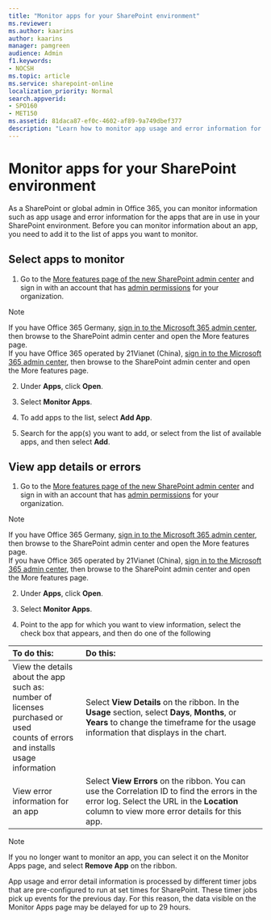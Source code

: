 ```yaml
---
title: "Monitor apps for your SharePoint environment"
ms.reviewer: 
ms.author: kaarins
author: kaarins
manager: pamgreen
audience: Admin
f1.keywords:
- NOCSH
ms.topic: article
ms.service: sharepoint-online
localization_priority: Normal
search.appverid:
- SPO160
- MET150
ms.assetid: 81daca87-ef0c-4602-af89-9a749dbef377
description: "Learn how to monitor app usage and error information for the apps being used in your SharePoint environment."
---
```


# Monitor apps for your SharePoint environment

As a SharePoint or global admin in Office 365, you can monitor information such as app usage and error information for the apps that are in use in your SharePoint environment. Before you can monitor information about an app, you need to add it to the list of apps you want to monitor.
  
## Select apps to monitor
<a name="__top"> </a>

1. Go to the [More features page of the new SharePoint admin center](https://admin.microsoft.com/sharepoint?page=classicfeatures&modern=true) and sign in with an account that has [admin permissions](/sharepoint/sharepoint-admin-role) for your organization.

>[!NOTE]
>If you have Office 365 Germany, [sign in to the Microsoft 365 admin center](https://go.microsoft.com/fwlink/p/?linkid=848041), then browse to the SharePoint admin center and open the More features page. <br>If you have Office 365 operated by 21Vianet (China), [sign in to the Microsoft 365 admin center](https://go.microsoft.com/fwlink/p/?linkid=850627), then browse to the SharePoint admin center and open the More features page.
 
2. Under **Apps**, click **Open**.
    
3. Select **Monitor Apps**.
    
4. To add apps to the list, select **Add App**. 
    
5. Search for the app(s) you want to add, or select from the list of available apps, and then select **Add**.
    
## View app details or errors
<a name="__top"> </a>

1. Go to the [More features page of the new SharePoint admin center](https://admin.microsoft.com/sharepoint?page=classicfeatures&modern=true) and sign in with an account that has [admin permissions](/sharepoint/sharepoint-admin-role) for your organization.

>[!NOTE]
>If you have Office 365 Germany, [sign in to the Microsoft 365 admin center](https://go.microsoft.com/fwlink/p/?linkid=848041), then browse to the SharePoint admin center and open the More features page. <br>If you have Office 365 operated by 21Vianet (China), [sign in to the Microsoft 365 admin center](https://go.microsoft.com/fwlink/p/?linkid=850627), then browse to the SharePoint admin center and open the More features page.
 
2. Under **Apps**, click **Open**. 
  
3. Select **Monitor Apps**.
    
4. Point to the app for which you want to view information, select the check box that appears, and then do one of the following
    
|****To do this:****|****Do this:****|
|:-----|:-----|
| View the details about the app such as:  <br/>  number of licenses purchased or used  <br/>  counts of errors and installs  <br/>  usage information  <br/> | Select **View Details** on the ribbon. In the **Usage** section, select **Days**, **Months**, or **Years** to change the timeframe for the usage information that displays in the chart. |
|View error information for an app  <br/> | Select **View Errors** on the ribbon. You can use the Correlation ID to find the errors in the error log. Select the URL in the **Location** column to view more error details for this app. |
   
> [!NOTE]
> If you no longer want to monitor an app, you can select it on the Monitor Apps page, and select **Remove App** on the ribbon. <br>
    
App usage and error detail information is processed by different timer jobs that are pre-configured to run at set times for SharePoint. These timer jobs pick up events for the previous day. For this reason, the data visible on the Monitor Apps page may be delayed for up to 29 hours.
